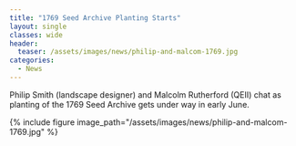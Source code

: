 ```yaml
---
title: "1769 Seed Archive Planting Starts"
layout: single
classes: wide
header:
  teaser: /assets/images/news/philip-and-malcom-1769.jpg
categories:
  - News
---
```


Philip Smith (landscape designer) and Malcolm Rutherford (QEII) chat as planting of the 1769 Seed Archive gets under way in early June.

{% include figure image_path="/assets/images/news/philip-and-malcom-1769.jpg" %}
